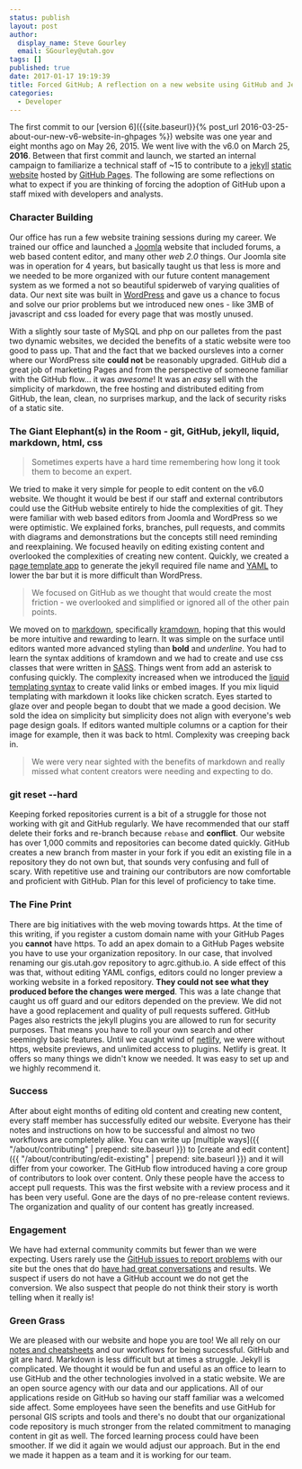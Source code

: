 ```yaml
---
status: publish
layout: post
author:
  display_name: Steve Gourley
  email: SGourley@utah.gov
tags: []
published: true
date: 2017-01-17 19:19:39
title: Forced GitHub; A reflection on a new website using GitHub and Jekyll
categories:
  - Developer
---
```


The first commit to our [version 6]({{site.baseurl}}{% post_url 2016-03-25-about-our-new-v6-website-in-ghpages %}) website was one year and eight months ago on May 26, 2015. We went live with the v6.0 on March 25, **2016**. Between that first commit and launch, we started an internal campaign to familiarize a technical staff of ~15 to contribute to a [jekyll](https://jekyllrb.com/) [static website](https://en.wikipedia.org/wiki/Static_web_page) hosted by [GitHub Pages](https://pages.github.com/). The following are some reflections on what to expect if you are thinking of forcing the adoption of GitHub upon a staff mixed with developers and analysts.

### Character Building

Our office has run a few website training sessions during my career. We trained our office and launched a [Joomla](https://www.joomla.org/) website that included forums, a web based content editor, and many other _web 2.0_ things. Our Joomla site was in operation for 4 years, but basically taught us that less is more and we needed to be more organized with our future content management system as we formed a not so beautiful spiderweb of varying qualities of data. Our next site was built in [WordPress](https://wordpress.org/) and gave us a chance to focus and solve our prior problems but we introduced new ones - like 3MB of javascript and css loaded for every page that was mostly unused.

With a slightly sour taste of MySQL and php on our palletes from the past two dynamic websites, we decided the benefits of a static website were too good to pass up. That and the fact that we backed oursleves into a corner where our WordPress site **could not** be reasonably upgraded. GitHub did a great job of marketing Pages and from the perspective of someone familiar with the GitHub flow... it was _awesome_! It was an _easy_ sell with the simplicity of markdown, the free hosting and distributed editing from GitHub, the lean, clean, no surprises markup, and the lack of security risks of a static site.

### The Giant Elephant(s) in the Room - git, GitHub, jekyll, liquid, markdown, html, css

> Sometimes experts have a hard time remembering how long it took them to become an expert.

We tried to make it very simple for people to edit content on the v6.0 website. We thought it would be best if our staff and external contributors could use the GitHub website entirely to hide the complexities of git. They were familiar with web based editors from Joomla and WordPress so we were optimistic. We explained forks, branches, pull requests, and commits with diagrams and demonstrations but the concepts still need reminding and reexplaining. We focused heavily on editing existing content and overlooked the complexities of creating new content. Quickly, we created a [page template app](https://agrc.github.io/templater) to generate the jekyll required file name and [YAML](http://yaml.org/) to lower the bar but it is more difficult than WordPress.

> We focused on GitHub as we thought that would create the most friction - we overlooked and simplified or ignored all of the other pain points.

We moved on to [markdown](http://daringfireball.net/projects/markdown/), specifically [kramdown](https://kramdown.gettalong.org/), hoping that this would be more intuitive and rewarding to learn. It was simple on the surface until editors wanted more advanced styling than **bold** and _underline_. You had to learn the syntax additions of kramdown and we had to create and use css classes that were written in [SASS](http://sass-lang.com/guide). Things went from add an asterisk to confusing quickly. The complexity increased when we introduced the [liquid templating syntax](https://shopify.github.io/liquid/) to create valid links or embed images. If you mix liquid templating with markdown it looks like chicken scratch. Eyes started to glaze over and people began to doubt that we made a good decision. We sold the idea on simplicity but simplicity does not align with everyone's web page design goals. If editors wanted multiple columns or a caption for their image for example, then it was back to html. Complexity was creeping back in.

> We were very near sighted with the benefits of markdown and really missed what content creators were needing and expecting to do.

### git reset --hard

Keeping forked repositories current is a bit of a struggle for those not working with git and GitHub regularly. We have recommended that our staff delete their forks and re-branch because `rebase` and **conflict**. Our website has over 1,000 commits and repositories can become dated quickly. GitHub creates a new branch from master in your fork if you edit an existing file in a repository they do not own but, that sounds very confusing and full of scary. With repetitive use and training our contributors are now comfortable and proficient with GitHub. Plan for this level of proficiency to take time.

### The Fine Print

There are big initiatives with the web moving towards https. At the time of this writing, if you register a custom domain name with your GitHub Pages you **cannot** have https. To add an apex domain to a GitHub Pages website you have to use your organization repository. In our case, that involved renaming our gis.utah.gov repository to agrc.github.io. A side effect of this was that, without editing YAML configs, editors could no longer preview a working website in a forked repository. **They could not see what they produced before the changes were merged**. This was a late change that caught us off guard and our editors depended on the preview. We did not have a good replacement and quality of pull requests suffered. GitHub Pages also restricts the jekyll plugins you are allowed to run for security purposes. That means you have to roll your own search and other seemingly basic features. Until we caught wind of [netlify](https://www.netlify.com/), we were without https, website previews, and unlimited access to plugins. Netlify is great. It offers so many things we didn't know we needed. It was easy to set up and we highly recommend it.

### Success

After about eight months of editing old content and creating new content, every staff member has successfully edited our website. Everyone has their notes and instructions on how to be successful and almost no two workflows are completely alike. You can write up [multiple ways]({{ "/about/contributing" | prepend: site.baseurl }}) to [create and edit content]({{ "/about/contributing/edit-existing" | prepend: site.baseurl }}) and it will differ from your coworker. The GitHub flow introduced having a core group of contributors to look over content. Only these people have the access to accept pull requests. This was the first website with a review process and it has been very useful. Gone are the days of no pre-release content reviews. The organization and quality of our content has greatly increased.

### Engagement

We have had external community commits but fewer than we were expecting. Users rarely use the [GitHub issues to report problems](https://github.com/agrc/gis.utah.gov/issues/new) with our site but the ones that do [have had great conversations](https://github.com/agrc/gis.utah.gov/issues/248) and results. We suspect if users do not have a GitHub account we do not get the conversion. We also suspect that people do not think their story is worth telling when it really is!

### Green Grass

We are pleased with our website and hope you are too! We all rely on our [notes and cheatsheets](https://github.com/agrc/gis.utah.gov/blob/master/README.md) and our workflows for being successful. GitHub and git are hard. Markdown is less difficult but at times a struggle. Jekyll is complicated. We thought it would be fun and useful as an office to learn to use GitHub and the other technologies involved in a static website. We are an open source agency with our data and our applications. All of our applications reside on GitHub so having our staff familiar was a welcomed side affect. Some employees have seen the benefits and use GitHub for personal GIS scripts and tools and there's no doubt that our organizational code repository is much stronger from the related commitment to managing content in git as well. The forced learning process could have been smoother. If we did it again we would adjust our approach. But in the end we made it happen as a team and it is working for our team.
